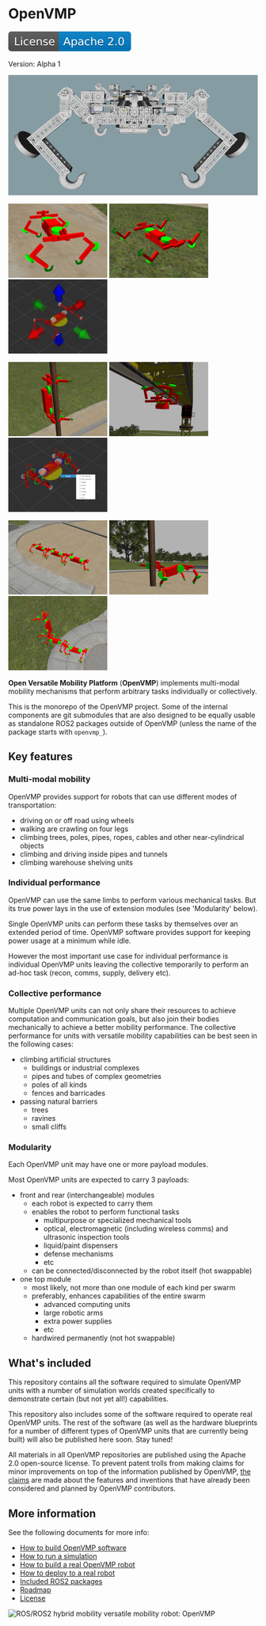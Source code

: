# OpenVMP

[![License](docs/license.svg)](./LICENSE)

Version: Alpha 1

![OpenVMP rendered robot model](./docs/images/front.png)

![walking robot](./docs/images/walk.png)
![driving robot](./docs/images/drive.png)
![remotely controlled robot](./docs/images/control.png)

![pole climbing robot](./docs/images/hug.png)
![cable climbing robot](./docs/images/hang.png)
![robot modes of operation](./docs/images/modes.png)

![daisy chained robots](./docs/images/chain.png)
![grab and attach to objects](./docs/images/grab.png)
![robot swarm](./docs/images/swarm.png)

**Open Versatile Mobility Platform** (**OpenVMP**)
implements multi-modal mobility mechanisms
that perform arbitrary tasks individually or collectively.

This is the monorepo of the OpenVMP project.
Some of the internal components are git submodules
that are also designed to be equally usable as standalone ROS2 packages
outside of OpenVMP
(unless the name of the package starts with `openvmp_`).

## Key features

### Multi-modal mobility

OpenVMP provides support for robots that can use different modes of transportation:

- driving on or off road using wheels
- walking are crawling on four legs
- climbing trees, poles, pipes, ropes, cables and other near-cylindrical objects
- climbing and driving inside pipes and tunnels
- climbing warehouse shelving units

### Individual performance

OpenVMP can use the same limbs to perform various mechanical tasks.
But its true power lays in the use of extension modules (see 'Modularity' below).

Single OpenVMP units can perform these tasks by themselves over an extended
period of time.
OpenVMP software provides support for keeping power usage at a minimum while idle.

However the most important use case for individual performance is individual
OpenVMP units leaving the collective temporarily to perform an ad-hoc task
(recon, comms, supply, delivery etc).

### Collective performance

Multiple OpenVMP units can not only share their resources to achieve computation
and communication goals, but also join their bodies mechanically to achieve
a better mobility performance. The collective performance for units
with versatile mobility capabilities can be best seen in the following cases:

- climbing artificial structures
  - buildings or industrial complexes
  - pipes and tubes of complex geometries
  - poles of all kinds
  - fences and barricades
- passing natural barriers
  - trees
  - ravines
  - small cliffs

### Modularity

Each OpenVMP unit may have one or more payload modules.

Most OpenVMP units are expected to carry 3 payloads:

- front and rear (interchangeable) modules
  - each robot is expected to carry them
  - enables the robot to perform functional tasks
    - multipurpose or specialized mechanical tools
    - optical, electromagnetic (including wireless comms) and ultrasonic inspection tools
    - liquid/paint dispensers
    - defense mechanisms
    - etc
  - can be connected/disconnected by the robot itself (hot swappable)
- one top module
  - most likely, not more than one module of each kind per swarm
  - preferably, enhances capabilities of the entire swarm
    - advanced computing units
    - large robotic arms
    - extra power supplies
    - etc
  - hardwired permanently (not hot swappable)

## What's included

This repository contains all the software required to simulate OpenVMP units with a number of simulation worlds created specifically to demonstrate certain (but not yet all!) capabilities.

This repository also includes some of the software required to operate real OpenVMP units. The rest of the software (as well as the hardware blueprints for a number of different types of OpenVMP units that are currently being built) will also be published here soon. Stay tuned!

All materials in all OpenVMP repositories are published using the Apache 2.0 open-source license. To prevent patent trolls from making claims for minor improvements on top of the information published by OpenVMP, [the claims](docs/Claims.md) are made about the features and inventions that have already been considered and planned by OpenVMP contributors.

## More information

See the following documents for more info:

- [How to build OpenVMP software](docs/Development.md)
- [How to run a simulation](docs/Simulation.md)
- [How to build a real OpenVMP robot](docs/Hardware.md)
- [How to deploy to a real robot](docs/Deployment.md)
- [Included ROS2 packages](docs/ROS2_packages.md)
- [Roadmap](docs/Roadmap.md)
- [License](docs/License.md)

![ROS/ROS2 hybrid mobility versatile mobility robot: OpenVMP](https://www.google-analytics.com/collect?v=1&tid=UA-242596187-2&cid=555&aip=1&t=event&ec=github&ea=md&dp=%2FREADME.md&dt=OpenVMP%20Documentation)
